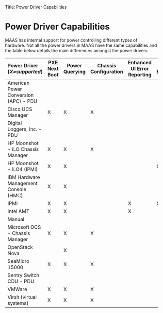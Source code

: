 Title: Power Driver Capabilities

# Power Driver Capabilities

MAAS has internal support for power controlling different types of hardware.
Not all the power drivers in MAAS have the same capabilities and the table
below details the main differences amongst the power drivers.


| Power Driver (*X=supported*) | PXE Next Boot | Power Querying | Chassis Configuration | Enhanced UI Error Reporting | BMC Enlistment |
|:--------------------------------------|-------------|-----------|---------------|-----------------|------------|
| American Power Conversion (APC) - PDU |             |           |               |                 |            |
| Cisco UCS Manager                     |      X      |     X     |       X       |                 |            |
| Digital Loggers, Inc. - PDU           |             |           |               |                 |            |
| HP Moonshot - iLO Chassis Manager     |      X      |     X     |       X       |                 |            |
| HP Moonshot - iLO4 (IPMI)             |      X      |     X     |               |                 |     X      |
| IBM Hardware Management Console (HMC) |      X      |     X     |               |                 |            |
| IPMI                                  |      X      |     X     |               |       X         |     X      |
| Intel AMT                             |      X      |     X     |               |       X         |            |
| Manual                                |             |           |               |                 |            |
| Microsoft OCS - Chassis Manager       |      X      |     X     |       X       |                 |            |
| OpenStack Nova                        |             |     X     |               |                 |            |
| SeaMicro 15000                        |      X      |     X     |       X       |                 |            |
| Sentry Switch CDU - PDU               |             |           |               |                 |            |
| VMWare                                |      X      |     X     |       X       |                 |            |
| Virsh (virtual systems)               |      X      |     X     |       X       |                 |            |
